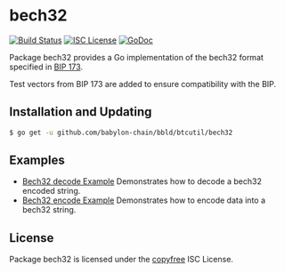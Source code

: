 bech32
==========

[![Build Status](http://img.shields.io/travis/btcsuite/btcutil.svg)](https://travis-ci.org/btcsuite/btcutil)
[![ISC License](http://img.shields.io/badge/license-ISC-blue.svg)](http://copyfree.org)
[![GoDoc](https://godoc.org/github.com/babylon-chain/bbld/btcutil/bech32?status.png)](http://godoc.org/github.com/babylon-chain/bbld/btcutil/bech32)

Package bech32 provides a Go implementation of the bech32 format specified in
[BIP 173](https://github.com/bitcoin/bips/blob/master/bip-0173.mediawiki).

Test vectors from BIP 173 are added to ensure compatibility with the BIP.

## Installation and Updating

```bash
$ go get -u github.com/babylon-chain/bbld/btcutil/bech32
```

## Examples

* [Bech32 decode Example](http://godoc.org/github.com/babylon-chain/bbld/btcutil/bech32#example-Bech32Decode)
  Demonstrates how to decode a bech32 encoded string.
* [Bech32 encode Example](http://godoc.org/github.com/babylon-chain/bbld/btcutil/bech32#example-BechEncode)
  Demonstrates how to encode data into a bech32 string.

## License

Package bech32 is licensed under the [copyfree](http://copyfree.org) ISC
License.

